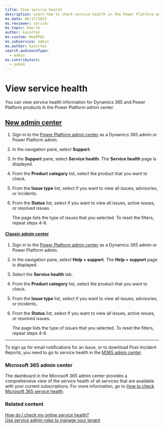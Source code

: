 ```yaml
---
title: View service health
description: Learn how to check service health in the Power Platform admin center.
ms.date: 06/17/2025
ms.reviewer: sericks
ms.topic: how-to
author: kacortez
ms.custom: NewPPAC
ms.subservice: admin
ms.author: kacortez
search.audienceType: 
  - admin
ms.contributors:
  - yukom
---
```


# View service health

You can view service health information for Dynamics 365 and Power Platform products in the Power Platform admin center.

## [New admin center](#tab/new)
1. Sign in to the [Power Platform admin center](https://admin.powerplatform.microsoft.com) as a Dynamics 365 admin or Power Platform admin.
1. In the navigation pane, select **Support**. 
1. In the **Support** pane, select **Service health**. The **Service health** page is displayed.
1. From the **Product category** list, select the product that you want to check.
1. From the **Issue type** list, select if you want to view all issues, advisories, or incidents.
1. From the **Status** list, select if you want to view all issues, active issues, or resolved issues.

    The page lists the type of issues that you selected. To reset the filters, repeat steps 4-6.

#### [Classic admin center](#tab/classic)
1. Sign in to the [Power Platform admin center](https://admin.powerplatform.microsoft.com) as a Dynamics 365 admin or Power Platform admin.
1. In the navigation pane, select **Help + support**. The **Help + support** page is displayed.
1. Select the **Service health** tab.
1. From the **Product category** list, select the product that you want to check.
1. From the **Issue type** list, select if you want to view all issues, advisories, or incidents.
1. From the **Status** list, select if you want to view all issues, active issues, or resolved issues.

    The page lists the type of issues that you selected. To reset the filters, repeat steps 4-6.
---

To sign up for email notifications for an issue, or to download Post-Incident Reports, you need to go to service health in the [M365 admin center](https://admin.microsoft.com/).

###  Microsoft 365 admin center
The dashboard in the Microsoft 365 admin center provides a comprehensive view of the service health of all services that are available with your current subscriptions. For more information, go to [How to check Microsoft 365 service health](/microsoft-365/enterprise/view-service-health).

### Related content
[How do I check my online service health?](check-online-service-health.md)<br>
[Use service admin roles to manage your tenant](use-service-admin-role-manage-tenant.md)

